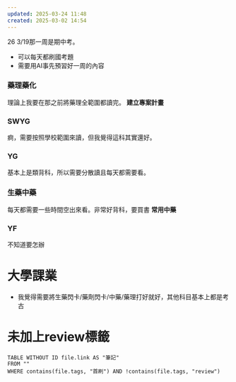 ```yaml
---
updated: 2025-03-24 11:48
created: 2025-03-02 14:54
---
```

26 3/19那一周是期中考。
- 可以每天都刷國考題
- 需要用AI事先預習好一周的內容
### 藥理藥化
理論上我要在那之前將藥理全範圍都讀完。
**建立專案計畫**
### SWYG
痾，需要按照學校範圍來讀，但我覺得這科其實還好。
### YG
基本上是類背科，所以需要分散讀且每天都需要看。
### 生藥中藥
每天都需要一些時間空出來看。非常好背科，要買書 **常用中藥**
### YF
不知道要怎辦
# 大學課業
- 我覺得需要將生藥閃卡/藥劑閃卡/中藥/藥理打好就好，其他科目基本上都是考古



# 未加上review標籤

```dataview
TABLE WITHOUT ID file.link AS "筆記"
FROM ""
WHERE contains(file.tags, "首刷") AND !contains(file.tags, "review")
```
